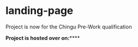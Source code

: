 # landing-page
 Project is now for the Chingu Pre-Work qualification

 <b>Project is hosted over on:</b>****
